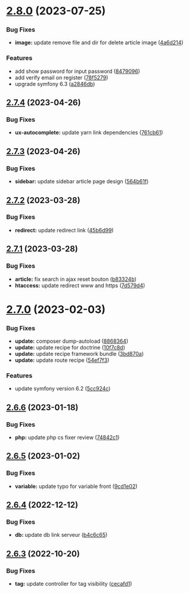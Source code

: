 # [2.8.0](https://github.com/Pierre-brtrd/Cours_Symfony_Pierre_Brtrd/compare/v2.7.4...v2.8.0) (2023-07-25)


### Bug Fixes

* **image:** update remove file and dir for delete article image ([4a6d214](https://github.com/Pierre-brtrd/Cours_Symfony_Pierre_Brtrd/commit/4a6d214e4d7699ecf5152de7c690bfd6c63c3b8a))


### Features

* add show password for input password ([8479096](https://github.com/Pierre-brtrd/Cours_Symfony_Pierre_Brtrd/commit/847909669b0503b4b731314bd2b108dadc21fbe5))
* add verify email on register ([78f5279](https://github.com/Pierre-brtrd/Cours_Symfony_Pierre_Brtrd/commit/78f5279394142ac25d190f324e51f66da1765a94))
* upgrade symfony 6.3 ([a2846db](https://github.com/Pierre-brtrd/Cours_Symfony_Pierre_Brtrd/commit/a2846db599001d3d9c4fcf46d4f76dfb8dfdb45a))



## [2.7.4](https://github.com/Pierre-brtrd/Cours_Symfony_Pierre_Brtrd/compare/v2.7.3...v2.7.4) (2023-04-26)


### Bug Fixes

* **ux-autocomplete:** update yarn link dependencies ([761cb61](https://github.com/Pierre-brtrd/Cours_Symfony_Pierre_Brtrd/commit/761cb6130418eef27d5e84bf48b0e2fe5d0b7d34))



## [2.7.3](https://github.com/Pierre-brtrd/Cours_Symfony_Pierre_Brtrd/compare/v2.7.2...v2.7.3) (2023-04-26)


### Bug Fixes

* **sidebar:** update sidebar article page design ([564b61f](https://github.com/Pierre-brtrd/Cours_Symfony_Pierre_Brtrd/commit/564b61f628a7a6e45230319c10fa9d08d1200d75))



## [2.7.2](https://github.com/Pierre-brtrd/Cours_Symfony_Pierre_Brtrd/compare/v2.7.1...v2.7.2) (2023-03-28)


### Bug Fixes

* **redirect:** update redirect link ([45b6d99](https://github.com/Pierre-brtrd/Cours_Symfony_Pierre_Brtrd/commit/45b6d994633b39744a5432968bfdd6c58888fb17))



## [2.7.1](https://github.com/Pierre-brtrd/Cours_Symfony_Pierre_Brtrd/compare/v2.7.0...v2.7.1) (2023-03-28)


### Bug Fixes

* **article:** fix search in ajax reset bouton ([b83324b](https://github.com/Pierre-brtrd/Cours_Symfony_Pierre_Brtrd/commit/b83324bafec5b99f7983fec50f40396f4b09c56d))
* **htaccess:** update redirect www and https ([7d579d4](https://github.com/Pierre-brtrd/Cours_Symfony_Pierre_Brtrd/commit/7d579d4fd62ad03fccc1d38f104253b6fedebfb5))



# [2.7.0](https://github.com/Pierre-brtrd/Cours_Symfony_Pierre_Brtrd/compare/v2.6.6...v2.7.0) (2023-02-03)


### Bug Fixes

* **update:** composer dump-autoload ([8868364](https://github.com/Pierre-brtrd/Cours_Symfony_Pierre_Brtrd/commit/8868364c72bef8039664f253d9d917986ce736f7))
* **update:** update recipe for doctrine ([10f7c8d](https://github.com/Pierre-brtrd/Cours_Symfony_Pierre_Brtrd/commit/10f7c8dbf3e0243af46600026c169d509afd2bc9))
* **update:** update recipe framework bundle ([3bd870a](https://github.com/Pierre-brtrd/Cours_Symfony_Pierre_Brtrd/commit/3bd870a474d73d0dfc04581320fbe43b7f941a49))
* **update:** update route recipe ([54ef7f3](https://github.com/Pierre-brtrd/Cours_Symfony_Pierre_Brtrd/commit/54ef7f3b270ec0ed22520301e3d2d2255c6a4295))


### Features

* update symfony version 6.2 ([5cc924c](https://github.com/Pierre-brtrd/Cours_Symfony_Pierre_Brtrd/commit/5cc924cf6c57d08c1ce04c50a1f3410101a5828f))



## [2.6.6](https://github.com/Pierre-brtrd/Cours_Symfony_Pierre_Brtrd/compare/v2.6.5...v2.6.6) (2023-01-18)


### Bug Fixes

* **php:** update php cs fixer review ([74842c1](https://github.com/Pierre-brtrd/Cours_Symfony_Pierre_Brtrd/commit/74842c1ffa026230c223187a20bcec5bc22c33e1))



## [2.6.5](https://github.com/Pierre-brtrd/Cours_Symfony_Pierre_Brtrd/compare/v2.6.4...v2.6.5) (2023-01-02)


### Bug Fixes

* **variable:** update typo for variable front ([9cd1e02](https://github.com/Pierre-brtrd/Cours_Symfony_Pierre_Brtrd/commit/9cd1e020f65abc9659bb8753cfbf75330e877d63))



## [2.6.4](https://github.com/Pierre-brtrd/Cours_Symfony_Pierre_Brtrd/compare/v2.6.3...v2.6.4) (2022-12-12)


### Bug Fixes

* **db:** update db link serveur ([b4c6c65](https://github.com/Pierre-brtrd/Cours_Symfony_Pierre_Brtrd/commit/b4c6c655d625b8e6d1084b4bc75a9cc8d83cc5d7))



## [2.6.3](https://github.com/Pierre-brtrd/Cours_Symfony_Pierre_Brtrd/compare/v2.6.2...v2.6.3) (2022-10-20)


### Bug Fixes

* **tag:** update controller for tag visibility ([cecafd1](https://github.com/Pierre-brtrd/Cours_Symfony_Pierre_Brtrd/commit/cecafd120883bdb11d0c535e7347170ff7838cca))



